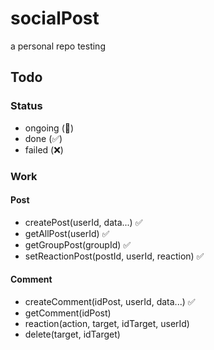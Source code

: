 # socialPost

a personal repo testing

## Todo

### Status

- ongoing (🚀)
- done (✅)
- failed (❌)

### Work

#### Post

- createPost(userId, data...) ✅
- getAllPost(userId) ✅
- getGroupPost(groupId) ✅
- setReactionPost(postId, userId, reaction) ✅

#### Comment

- createComment(idPost, userId, data...) ✅
- getComment(idPost)
- reaction(action, target, idTarget, userId)
- delete(target, idTarget)
